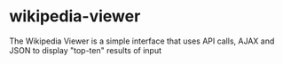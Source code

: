 # wikipedia-viewer
The Wikipedia Viewer is a simple interface that uses API calls, AJAX and JSON to display "top-ten" results of input
